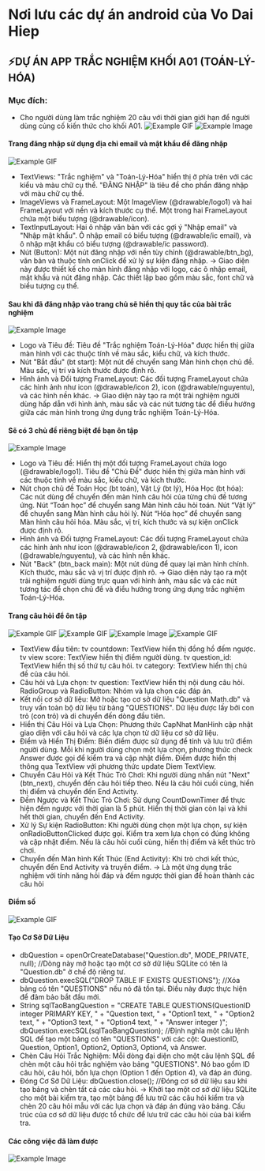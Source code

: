 # Nơi lưu các dự án android của Vo Dai Hiep
## ⚡DỰ ÁN APP TRẮC NGHIỆM KHỐI A01 (TOÁN-LÝ-HÓA)
### Mục đích:
- Cho người dùng làm trắc nghiệm 20 câu với thời gian giới hạn để người dùng củng cố kiến thức cho khối A01.
![Example GIF](https://github.com/Vdhiepp/63CLC2-MobiDev/blob/main/gif/page1.gif)
![Example Image](https://github.com/Vdhiepp/63CLC2-MobiDev/blob/main/gif/page2.png)
#### Trang đăng nhập sử dụng địa chỉ email và mật khẩu để đăng nhập
![Example GIF](https://github.com/Vdhiepp/63CLC2-MobiDev/blob/main/gif/page3.gif)
- TextViews: "Trắc nghiệm" và "Toán-Lý-Hóa" hiển thị ở phía trên với các kiểu và màu chữ cụ thể. "ĐĂNG NHẬP" là tiêu đề cho phần đăng nhập với màu chữ cụ thể.
- ImageViews và FrameLayout: Một ImageView (@drawable/logo1) và hai FrameLayout với nền và kích thước cụ thể. Một trong hai FrameLayout chứa một biểu tượng (@drawable/icon).
- TextInputLayout: Hai ô nhập văn bản với các gợi ý "Nhập email" và "Nhập mật khẩu". Ô nhập email có biểu tượng (@drawable/ic email), và ô nhập mật khẩu có biểu tượng (@drawable/ic password).
- Nút (Button): Một nút đăng nhập với nền tùy chỉnh (@drawable/btn_bg), văn bản và thuộc tính onClick để xử lý sự kiện đăng nhập.
-> Giao diện này được thiết kế cho màn hình đăng nhập với logo, các ô nhập email, mật khẩu và nút đăng nhập. Các thiết lập bao gồm màu sắc, font chữ và biểu tượng cụ thể.

#### Sau khi đã đăng nhập vào trang chủ sẽ hiển thị quy tắc của bài trắc nghiệm
![Example Image](https://github.com/Vdhiepp/63CLC2-MobiDev/blob/main/gif/page4.png)
- Logo và Tiêu đề: Tiêu đề "Trắc nghiệm Toán-Lý-Hóa" được hiển thị giữa màn hình với các thuộc tính về màu sắc, kiểu chữ, và kích thước.
- Nút "Bắt đầu" (bt start): Một nút để chuyển sang Màn hình chọn chủ đề. Màu sắc, vị trí và kích thước được định rõ.
- Hình ảnh và Đối tượng FrameLayout: Các đối tượng FrameLayout chứa các hình ảnh như icon (@drawable/icon 2), icon (@drawable/nguyentu), và các hình nền khác.
-> Giao diện này tạo ra một trải nghiệm người dùng hấp dẫn với hình ảnh, màu sắc và các nút tương tác để điều hướng giữa các màn hình trong ứng dụng trắc nghiệm Toán-Lý-Hóa.

#### Sẽ có 3 chủ đề riêng biệt để bạn ôn tập
![Example Image](https://github.com/Vdhiepp/63CLC2-MobiDev/blob/main/gif/page5.png)
- Logo và Tiêu đề: Hiển thị một đối tượng FrameLayout chứa logo (@drawable/logo1). Tiêu đề "Chủ Đề" được hiển thị giữa màn hình với các thuộc tính về màu sắc, kiểu chữ, và kích thước.
- Nút chọn chủ đề Toán Học (bt toán), Vật Lý (bt lý), Hóa Học (bt hóa): Các nút dùng để chuyển đến màn hình câu hỏi của từng chủ đề tương ứng. Nút “Toán học” để chuyển sang Màn hình câu hỏi toán. Nút “Vật lý” để chuyển sang Màn hình câu hỏi lý. Nút “Hóa học” để chuyển sang Màn hình câu hỏi hóa. Màu sắc, vị trí, kích thước và sự kiện onClick được định rõ.
- Hình ảnh và Đối tượng FrameLayout: Các đối tượng FrameLayout chứa các hình ảnh như icon (@drawable/icon 2, @drawable/icon 1), icon (@drawable/nguyentu), và các hình nền khác.
- Nút "Back" (btn_back main): Một nút dùng để quay lại màn hình chính. Kích thước, màu sắc và vị trí được định rõ.
-> Giao diện này tạo ra một trải nghiệm người dùng trực quan với hình ảnh, màu sắc và các nút tương tác để chọn chủ đề và điều hướng trong ứng dụng trắc nghiệm Toán-Lý-Hóa.

#### Trang câu hỏi để ôn tập
![Example GIF](https://github.com/Vdhiepp/63CLC2-MobiDev/blob/main/gif/page6.gif)
![Example GIF](https://github.com/Vdhiepp/63CLC2-MobiDev/blob/main/gif/page7.gif)
![Example Image](https://github.com/Vdhiepp/63CLC2-MobiDev/blob/main/gif/page8.png)
![Example GIF](https://github.com/Vdhiepp/63CLC2-MobiDev/blob/main/gif/page9.gif)
- TextView đầu tiên: tv countdown: TextView hiển thị đồng hồ đếm ngược. tv view score: TextView hiển thị điểm người dùng. tv question_id: TextView hiển thị số thứ tự câu hỏi. tv category: TextView hiển thị chủ đề của câu hỏi.
- Câu hỏi và Lựa chọn: tv question: TextView hiển thị nội dung câu hỏi. RadioGroup và RadioButton: Nhóm và lựa chọn các đáp án.
- Kết nối cơ sở dữ liệu: Mở hoặc tạo cơ sở dữ liệu "Question Math.db" và truy vấn toàn bộ dữ liệu từ bảng "QUESTIONS". Dữ liệu được lấy bởi con trỏ (con trỏ) và di chuyển đến dòng đầu tiên.
- Hiển thị Câu Hỏi và Lựa Chọn: Phương thức CapNhat ManHinh cập nhật giao diện với câu hỏi và các lựa chọn từ dữ liệu cơ sở dữ liệu.
- Điểm và Hiển Thị Điểm: Biến điểm được sử dụng để tính và lưu trữ điểm người dùng. Mỗi khi người dùng chọn một lựa chọn, phương thức check Answer được gọi để kiểm tra và cập nhật điểm. Điểm được hiển thị thông qua TextView với phương thức update Diem TextView.
- Chuyển Câu Hỏi và Kết Thúc Trò Chơi: Khi người dùng nhấn nút "Next" (btn_next), chuyển đến câu hỏi tiếp theo. Nếu là câu hỏi cuối cùng, hiển thị điểm và chuyển đến End Activity.
- Đếm Ngược và Kết Thúc Trò Chơi: Sử dụng CountDownTimer để thực hiện đếm ngược với thời gian là 5 phút. Hiển thị thời gian còn lại và khi hết thời gian, chuyển đến End Activity.
- Xử lý Sự kiện RadioButton: Khi người dùng chọn một lựa chọn, sự kiện onRadioButtonClicked được gọi. Kiểm tra xem lựa chọn có đúng không và cập nhật điểm. Nếu là câu hỏi cuối cùng, hiển thị điểm và kết thúc trò chơi.
- Chuyển đến Màn hình Kết Thúc (End Activity): Khi trò chơi kết thúc, chuyển đến End Activity và truyền điểm.
-> Là một ứng dụng trắc nghiệm với tính năng hỏi đáp và đếm ngược thời gian để hoàn thành các câu hỏi

#### Điểm số
![Example GIF](https://github.com/Vdhiepp/63CLC2-MobiDev/blob/main/gif/page10.gif)
#### Tạo Cơ Sở Dữ Liệu
- dbQuestion = openOrCreateDatabase("Question.db", MODE_PRIVATE, null); //Dòng này mở hoặc tạo một cơ sở dữ liệu SQLite có tên là "Question.db" ở chế độ riêng tư.
- dbQuestion.execSQL("DROP TABLE IF EXISTS QUESTIONS"); //Xóa bảng có tên "QUESTIONS" nếu nó đã tồn tại. Điều này được thực hiện để đảm bảo bắt đầu mới.
- String sqlTaoBangQuestion = "CREATE TABLE QUESTIONS(QuestionID integer PRIMARY KEY, " + "Question text, " + "Option1 text, " + "Option2 text, " + "Option3 text, " + "Option4 text, " + "Answer integer )";
dbQuestion.execSQL(sqlTaoBangQuestion); //Định nghĩa một câu lệnh SQL để tạo một bảng có tên "QUESTIONS" với các cột: QuestionID, Question, Option1, Option2, Option3, Option4, và Answer.
- Chèn Câu Hỏi Trắc Nghiệm: Mỗi dòng đại diện cho một câu lệnh SQL để chèn một câu hỏi trắc nghiệm vào bảng "QUESTIONS". Nó bao gồm ID câu hỏi, câu hỏi, bốn lựa chọn (Option 1 đến Option 4), và đáp án đúng.
- Đóng Cơ Sở Dữ Liệu: dbQuestion.close(); //Đóng cơ sở dữ liệu sau khi tạo bảng và chèn tất cả các câu hỏi.
-> Khởi tạo một cơ sở dữ liệu SQLite cho một bài kiểm tra, tạo một bảng để lưu trữ các câu hỏi kiểm tra và chèn 20 câu hỏi mẫu với các lựa chọn và đáp án đúng vào bảng. Cấu trúc của cơ sở dữ liệu được tổ chức để lưu trữ các câu hỏi của bài kiểm tra.

#### Các công việc đã làm được
![Example Image](https://github.com/Vdhiepp/63CLC2-MobiDev/blob/main/gif/page11.png)



